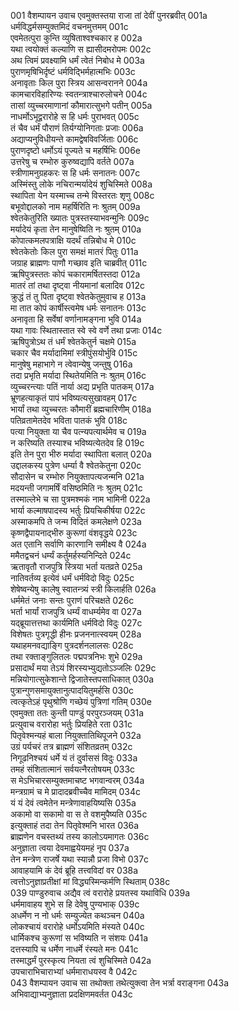 001    वैशम्पायन उवाच
एवमुक्तस्तया राजा तां देवीं पुनरब्रवीत्	001a  
धर्मविद्धर्मसम्युक्तमिदं वचनमुत्तमम्	001c  
एवमेतत्पुरा कुन्ति व्युषिताश्वश्चकार ह	002a  
यथा त्वयोक्तं कल्याणि स ह्यासीदमरोपमः	002c  
अथ त्विमं प्रवक्ष्यामि धर्मं त्वेतं निबोध मे	003a  
पुराणमृषिभिर्दृष्टं धर्मविद्भिर्महात्मभिः	003c  
अनावृताः किल पुरा स्त्रिय आसन्वरानने	004a  
कामचारविहारिण्यः स्वतन्त्राश्चारुलोचने	004c  
तासां व्युच्चरमाणानां कौमारात्सुभगे पतीन्	005a  
नाधर्मोऽभूद्वरारोहे स हि धर्मः पुराभवत्	005c  
तं चैव धर्मं पौराणं तिर्यग्योनिगताः प्रजाः	006a  
अद्याप्यनुविधीयन्ते कामद्वेषविवर्जिताः	006c  
पुराणदृष्टो धर्मोऽयं पूज्यते च महर्षिभिः	006e  
उत्तरेषु च रम्भोरु कुरुष्वद्यापि वर्तते	007a  
स्त्रीणामनुग्रहकरः स हि धर्मः सनातनः	007c  
अस्मिंस्तु लोके नचिरान्मर्यादेयं शुचिस्मिते	008a  
स्थापिता येन यस्माच्च तन्मे विस्तरतः शृणु	008c  
बभूवोद्दालको नाम महर्षिरिति नः श्रुतम्	009a  
श्वेतकेतुरिति ख्यातः पुत्रस्तस्याभवन्मुनिः	009c  
मर्यादेयं कृता तेन मानुषेष्विति नः श्रुतम्	010a  
कोपात्कमलपत्राक्षि यदर्थं तन्निबोध मे	010c  
श्वेतकेतोः किल पुरा समक्षं मातरं पितुः	011a  
जग्राह ब्राह्मणः पाणौ गच्छाव इति चाब्रवीत्	011c  
ऋषिपुत्रस्ततः कोपं चकारामर्षितस्तदा	012a  
मातरं तां तथा दृष्ट्वा नीयमानां बलादिव	012c  
क्रुद्धं तं तु पिता दृष्ट्वा श्वेतकेतुमुवाच ह	013a  
मा तात कोपं कार्षीस्त्वमेष धर्मः सनातनः	013c  
अनावृता हि सर्वेषां वर्णानामङ्गना भुवि	014a  
यथा गावः स्थितास्तात स्वे स्वे वर्णे तथा प्रजाः	014c  
ऋषिपुत्रोऽथ तं धर्मं श्वेतकेतुर्न चक्षमे	015a  
चकार चैव मर्यादामिमां स्त्रीपुंसयोर्भुवि	015c  
मानुषेषु महाभागे न त्वेवान्येषु जन्तुषु	016a  
तदा प्रभृति मर्यादा स्थितेयमिति नः श्रुतम्	016c  
व्युच्चरन्त्याः पतिं नार्या अद्य प्रभृति पातकम्	017a  
भ्रूणहत्याकृतं पापं भविष्यत्यसुखावहम्	017c  
भार्यां तथा व्युच्चरतः कौमारीं ब्रह्मचारिणीम्	018a  
पतिव्रतामेतदेव भविता पातकं भुवि	018c  
पत्या नियुक्ता या चैव पत्न्यपत्यार्थमेव च	019a  
न करिष्यति तस्याश्च भविष्यत्येतदेव हि	019c  
इति तेन पुरा भीरु मर्यादा स्थापिता बलात्	020a  
उद्दालकस्य पुत्रेण धर्म्या वै श्वेतकेतुना	020c  
सौदासेन च रम्भोरु नियुक्तापत्यजन्मनि	021a  
मदयन्ती जगामर्षिं वसिष्ठमिति नः श्रुतम्	021c  
तस्माल्लेभे च सा पुत्रमश्मकं नाम भामिनी	022a  
भार्या कल्माषपादस्य भर्तुः प्रियचिकीर्षया	022c  
अस्माकमपि ते जन्म विदितं कमलेक्षणे	023a  
कृष्णद्वैपायनाद्भीरु कुरूणां वंशवृद्धये	023c  
अत एतानि सर्वाणि कारणानि समीक्ष्य वै	024a  
ममैतद्वचनं धर्म्यं कर्तुमर्हस्यनिन्दिते	024c  
ऋतावृतौ राजपुत्रि स्त्रिया भर्ता यतव्रते	025a  
नातिवर्तव्य इत्येवं धर्मं धर्मविदो विदुः	025c  
शेषेष्वन्येषु कालेषु स्वातन्त्र्यं स्त्री किलार्हति	026a  
धर्ममेतं जनाः सन्तः पुराणं परिचक्षते	026c  
भर्ता भार्यां राजपुत्रि धर्म्यं वाधर्म्यमेव वा	027a  
यद्ब्रूयात्तत्तथा कार्यमिति धर्मविदो विदुः	027c  
विशेषतः पुत्रगृद्धी हीनः प्रजननात्स्वयम्	028a  
यथाहमनवद्याङ्गि पुत्रदर्शनलालसः	028c  
तथा रक्ताङ्गुलितलः पद्मपत्रनिभः शुभे	029a  
प्रसादार्थं मया तेऽयं शिरस्यभ्युद्यतोऽञ्जलिः	029c  
मन्नियोगात्सुकेशान्ते द्विजातेस्तपसाधिकात्	030a  
पुत्रान्गुणसमायुक्तानुत्पादयितुमर्हसि	030c  
त्वत्कृतेऽहं पृथुश्रोणि गच्छेयं पुत्रिणां गतिम्	030e  
एवमुक्ता ततः कुन्ती पाण्डुं परपुरञ्जयम्	031a  
प्रत्युवाच वरारोहा भर्तुः प्रियहिते रता	031c  
पितृवेश्मन्यहं बाला नियुक्तातिथिपूजने	032a  
उग्रं पर्यचरं तत्र ब्राह्मणं संशितव्रतम्	032c  
निगूढनिश्चयं धर्मे यं तं दुर्वाससं विदुः	033a  
तमहं संशितात्मानं सर्वयत्नैरतोषयम्	033c  
स मेऽभिचारसम्युक्तमाचष्ट भगवान्वरम्	034a  
मन्त्रग्रामं च मे प्रादादब्रवीच्चैव मामिदम्	034c  
यं यं देवं त्वमेतेन मन्त्रेणावाहयिष्यसि	035a  
अकामो वा सकामो वा स ते वशमुपैष्यति	035c  
इत्युक्ताहं तदा तेन पितृवेश्मनि भारत	036a  
ब्राह्मणेन वचस्तथ्यं तस्य कालोऽयमागतः	036c  
अनुज्ञाता त्वया देवमाह्वयेयमहं नृप	037a  
तेन मन्त्रेण राजर्षे यथा स्यान्नौ प्रजा विभो	037c  
आवाहयामि कं देवं ब्रूहि तत्त्वविदां वर	038a  
त्वत्तोऽनुज्ञाप्रतीक्षां मां विद्ध्यस्मिन्कर्मणि स्थिताम्	038c  
039    पाण्डुरुवाच
अद्यैव त्वं वरारोहे प्रयतस्व यथाविधि	039a  
धर्ममावाहय शुभे स हि देवेषु पुण्यभाक्	039c  
अधर्मेण न नो धर्मः सम्युज्येत कथञ्चन	040a  
लोकश्चायं वरारोहे धर्मोऽयमिति मंस्यते	040c  
धार्मिकश्च कुरूणां स भविष्यति न संशयः	041a  
दत्तस्यापि च धर्मेण नाधर्मे रंस्यते मनः	041c  
तस्माद्धर्मं पुरस्कृत्य नियता त्वं शुचिस्मिते	042a  
उपचाराभिचाराभ्यां धर्ममाराधयस्व वै	042c  
043    वैशम्पायन उवाच
सा तथोक्ता तथेत्युक्त्वा तेन भर्त्रा वराङ्गना	043a  
अभिवाद्याभ्यनुज्ञाता प्रदक्षिणमवर्तत	043c  
